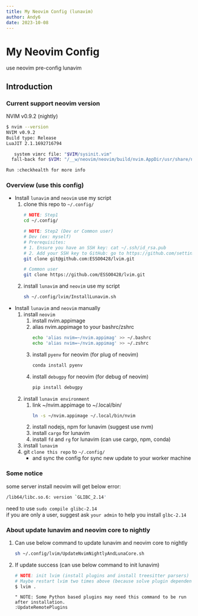 ```yaml
---
title: My Neovim Config (lunavim)
author: Andy6
date: 2023-10-08
---
```


# My Neovim Config

use neovim pre-config lunavim

## Introduction

### Current support neovim version

NVIM v0.9.2 (nightly)

```bash
$ nvim --version
NVIM v0.9.2
Build type: Release
LuaJIT 2.1.1692716794

   system vimrc file: "$VIM/sysinit.vim"
  fall-back for $VIM: "/__w/neovim/neovim/build/nvim.AppDir/usr/share/nvim"

Run :checkhealth for more info
```

### Overview (use this config)

- Install `lunavim` and `neovim` use my script
    1. clone this repo to `~/.config/`
        ```bash
        # NOTE: Step1
        cd ~/.config/

        # NOTE: Step2 (Dev or Common user)
        # Dev (ex: myself)
        # Prerequisites:
        # 1. Ensure you have an SSH key: cat ~/.ssh/id_rsa.pub
        # 2. Add your SSH key to GitHub: go to https://github.com/settings/keys and add the key
        git clone git@github.com:ESSO0428/lvim.git
        
        # Common user
        git clone https://github.com/ESSO0428/lvim.git
        ```
    2. install `lunavim` and `neovim` use my script
        ```bash
        sh ~/.config/lvim/InstallLunavim.sh
        ```
- Install `lunavim` and `neovim` manually
    1. install `neovim`
        1. install nvim.appimage
        2. alias nvim.appimage to your bashrc/zshrc
            ```bash
            echo 'alias nvim=~/nvim.appimag' >> ~/.bashrc
            echo 'alias nvim=~/nvim.appimag' >> ~/.zshrc
            ```
        3. install `pyenv` for neovim (for plug of neovim)
            ```bash
            conda install pyenv
            ```
        4. install `debugpy` for neovim (for debug of neovim)
            ```bash
            pip install debugpy
            ```
    2. install `lunavim environment`
        1. link ~/nvim.appimage to ~/.local/bin/
            ```bash
            ln -s ~/nvim.appimage ~/.local/bin/nvim
            ```
        2. install nodejs, npm for lunavim (suggest use nvm)
        3. install `cargo` for lunavim
        4. install `fd` and `rg` for lunavim (can use cargo, npm, conda)
    4. install `lunavim`
    5. git `clone this repo` to `~/.config/`
        - and sync the config for sync new update to your worker machine

### Some notice

some server install neovim will get below error:
```bash
/lib64/libc.so.6: version `GLIBC_2.14'
```

need to use `sudo compile glibc-2.14`  
if you are only a user, suggest ask `your admin` to help you install `glbc-2.14`

### About update lunavim and neovim core to nightly

1. Can use below command to update lunavim and neovim core to nightly
    ```bash
    sh ~/.config/lvim/UpdateNvimNightlyAndLunaCore.sh
    ```
2. If update success (can use below command to init lunavim)
    ```bash
    # NOTE: init lvim (install plugins and install treesitter parsers)
    # Maybe restart lvim two times above (because solve plugin dependency)
    $ lvim .
    ```

    ```vim
    " NOTE: Some Python based plugins may need this command to be run after installation.
    :UpdateRemotePlugins
    ```

